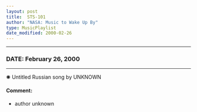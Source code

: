 ```yaml
---
layout: post
title:  STS-101
author: "NASA: Music to Wake Up By"
type: MusicPlaylist
date_modified: 2000-02-26
---
```


----
### DATE: February 26, 2000
----
✺ Untitled Russian song by UNKNOWN

#### Comment:
* author unknown
